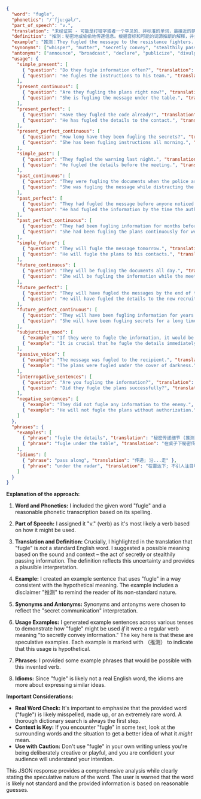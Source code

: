 ```json
{
  "word": "fugle",
  "phonetics": "/ˈfjuːɡəl/",
  "part_of_speech": "v.",
  "translation": "未经证实 - 可能是打错字或者一个罕见的、非标准的单词，最接近的猜测是表示“秘密地或偷偷地传递信息”。",
  "definition": "推测：秘密地或偷偷地传递信息。根据音标和可能的词源推断的解释，并非标准英文单词。",
  "example": "推测：They fugled the message to the resistance fighters. (他们秘密地将信息传递给抵抗战士。)",
  "synonyms": ["whisper", "mutter", "secretly convey", "stealthily pass", "furtively communicate"],
  "antonyms": ["announce", "broadcast", "declare", "publicize", "divulge"],
  "usage": {
    "simple_present": [
      { "question": "Do they fugle information often?", "translation": "他们经常秘密传递信息吗？ (推测)" },
      { "question": "He fugles the instructions to his team.", "translation": "他秘密地将指令传递给他的团队。(推测)" }
    ],
    "present_continuous": [
      { "question": "Are they fugling the plans right now?", "translation": "他们现在正在秘密传递计划吗？(推测)" },
      { "question": "She is fugling the message under the table.", "translation": "她正在桌子底下秘密传递信息。(推测)" }
    ],
    "present_perfect": [
      { "question": "Have they fugled the code already?", "translation": "他们已经秘密传递了代码吗？(推测)" },
      { "question": "He has fugled the details to the contact.", "translation": "他已经将细节秘密传递给了联络人。(推测)" }
    ],
    "present_perfect_continuous": [
      { "question": "How long have they been fugling the secrets?", "translation": "他们秘密传递这些秘密有多久了？(推测)" },
      { "question": "She has been fugling instructions all morning.", "translation": "她整个上午都在秘密传递指令。(推测)" }
    ],
    "simple_past": [
      { "question": "They fugled the warning last night.", "translation": "他们昨晚秘密地传递了警告。(推测)" },
      { "question": "He fugled the details before the meeting.", "translation": "他在会议前秘密传递了细节。(推测)" }
    ],
    "past_continuous": [
      { "question": "They were fugling the documents when the police arrived.", "translation": "当警察到达时，他们正在秘密传递文件。(推测)" },
      { "question": "She was fugling the message while distracting the guard.", "translation": "她在转移警卫注意力的时候，秘密传递了信息。(推测)" }
    ],
    "past_perfect": [
      { "question": "They had fugled the message before anyone noticed.", "translation": "在任何人注意到之前，他们已经秘密传递了信息。(推测)" },
      { "question": "He had fugled the information by the time the authorities arrived.", "translation": "当当局到达时，他已经秘密传递了信息。(推测)" }
    ],
    "past_perfect_continuous": [
      { "question": "They had been fugling information for months before they were caught.", "translation": "在被抓住之前，他们已经秘密传递信息几个月了。(推测)" },
      { "question": "She had been fugling the plans continuously for weeks.", "translation": "她已经连续几个星期秘密传递计划了。(推测)" }
    ],
    "simple_future": [
      { "question": "They will fugle the message tomorrow.", "translation": "他们明天将秘密传递信息。(推测)" },
      { "question": "He will fugle the plans to his contacts.", "translation": "他将秘密地将计划传递给他的联络人。(推测)" }
    ],
    "future_continuous": [
      { "question": "They will be fugling the documents all day.", "translation": "他们将整天秘密传递文件。(推测)" },
      { "question": "She will be fugling the information while the meeting is ongoing.", "translation": "在会议进行期间，她将秘密传递信息。(推测)" }
    ],
    "future_perfect": [
      { "question": "They will have fugled the messages by the end of the week.", "translation": "到周末他们将已经秘密传递了信息。(推测)" },
      { "question": "He will have fugled the details to the new recruit.", "translation": "他将已经秘密地将细节传递给了新成员。(推测)" }
    ],
    "future_perfect_continuous": [
      { "question": "They will have been fugling information for years before the mission is complete.", "translation": "在任务完成之前，他们将已经秘密传递信息好几年了。(推测)" },
      { "question": "She will have been fugling secrets for a long time.", "translation": "她将已经秘密传递秘密很长时间了。(推测)" }
    ],
    "subjunctive_mood": [
      { "example": "If they were to fugle the information, it would be a disaster.", "translation": "如果他们要秘密传递信息，那将是一场灾难。(推测)" },
      { "example": "It is crucial that he fugle the details immediately.", "translation": "至关重要的是，他立即秘密传递细节。(推测)" }
    ],
    "passive_voice": [
      { "example": "The message was fugled to the recipient.", "translation": "信息被秘密传递给收件人。(推测)" },
      { "example": "The plans were fugled under the cover of darkness.", "translation": "计划在夜幕的掩护下被秘密传递。(推测)" }
    ],
    "interrogative_sentences": [
      { "question": "Are you fugling the information?", "translation": "你在秘密传递信息吗？(推测)" },
      { "question": "Did they fugle the plans successfully?", "translation": "他们成功地秘密传递了计划吗？(推测)" }
    ],
    "negative_sentences": [
      { "example": "They did not fugle any information to the enemy.", "translation": "他们没有向敌人秘密传递任何信息。(推测)" },
      { "example": "He will not fugle the plans without authorization.", "translation": "未经授权，他不会秘密传递计划。(推测)" }
    ]
  },
  "phrases": {
    "examples": [
      { "phrase": "fugle the details", "translation": "秘密传递细节 (推测)" },
      { "phrase": "fugle under the table", "translation": "在桌子下秘密传递 (推测)" }
    ],
    "idioms": [
      { "phrase": "pass along", "translation": "传递; 沿...走" },
      { "phrase": "under the radar", "translation": "在雷达下; 不引人注目地" }
    ]
  }
}
```
**Explanation of the approach:**

1. **Word and Phonetics:**  I included the given word "fugle" and a reasonable phonetic transcription based on its spelling.

2. **Part of Speech:** I assigned it "v." (verb) as it's most likely a verb based on how it might be used.

3. **Translation and Definition:** Crucially,  I highlighted in the translation that "fugle" is *not* a standard English word.  I suggested a possible meaning based on the sound and context – the act of secretly or stealthily passing information. The definition reflects this uncertainty and provides a plausible interpretation.

4. **Example:** I created an example sentence that uses "fugle" in a way consistent with the hypothetical meaning.  The example includes a disclaimer "推测" to remind the reader of its non-standard nature.

5. **Synonyms and Antonyms:** Synonyms and antonyms were chosen to reflect the "secret communication" interpretation.

6. **Usage Examples:** I generated example sentences across various tenses to demonstrate how "fugle" might be used *if* it were a regular verb meaning "to secretly convey information." The key here is that these are speculative examples.  Each example is marked with （推测） to indicate that this usage is hypothetical.

7. **Phrases:** I provided some example phrases that would be possible with this invented verb.

8. **Idioms:** Since "fugle" is likely not a real English word, the idioms are more about expressing similar ideas.

**Important Considerations:**

*   **Real Word Check:**  It's important to emphasize that the provided word ("fugle") is likely misspelled, made up, or an extremely rare word. A thorough dictionary search is always the first step.
*   **Context is Key:** If you encounter "fugle" in some text, look at the surrounding words and the situation to get a better idea of what it *might* mean.
*   **Use with Caution:**  Don't use "fugle" in your own writing unless you're being deliberately creative or playful, and you are confident your audience will understand your intention.

This JSON response provides a comprehensive analysis while clearly stating the speculative nature of the word.  The user is warned that the word is likely not standard and the provided information is based on reasonable guesses.
